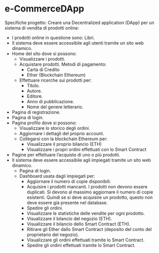 # e-CommerceDApp

Specifiche progetto:
Creare una Decentralized application (DApp) per un sistema di vendita di prodotti online:
- I prodotti online in questione sono: Libri.
- Il sistema deve essere accessibile agli utenti tramite un sito web dinamico.
- Home del sito dove si possono:
  - Visualizzare i prodotti.
  - Acquistare prodotti. Metodi di pagamento:
    - Carta di Credito
    - Ether (Blockchain Ethereum)
  - Effettuare ricerche sui prodotti per:
    - Titolo.
    - Autore.
    - Editore.
    - Anno di pubblicazione.
    - Nome del genere letterario.
- Pagina di registrazione.
- Pagina di login.
- Pagina profilo dove si possono:
  - Visualizzare lo storico degli ordini.
  - Aggiornare i dettagli del proprio account.
  - Collegarsi con la blockchain Ethereum per:
    - Visualizzare il proprio bilancio (ETH)
    - Visualizzare i propri ordini effettuati con lo Smart Contract
- Pagine per effettuare l’acquisto di uno o più prodotti.
- Il sistema deve essere accessibile agli impiegati tramite un sito web dinamico.
  - Pagina di login.
  - Dashboard usata dagli impiegati per:
    - Aggiornare il numero di copie disponibili.
    - Acquisire i prodotti mancanti. I prodotti non devono essere duplicati. Si devono al massimo aggiornare il numero di copie esistenti. Quindi se si deve acquisire un prodotto, questo non deve essere già presente nel database.
    - Spedire gli ordini.
    - Visualizzare le statistiche delle vendite per ogni prodotto.
    - Visualizzare il bilancio del negozio (ETH).
    - Visualizzare il bilancio dello Smart Contract (ETH).
    - Ritirare gli Ether dallo Smart Contract (deposito del conto del proprietario del negozio).
    - Visualizzare gli ordini effettuati tramite lo Smart Contract.
    - Spedire gli ordini effettuati tramite lo Smart Contract.
